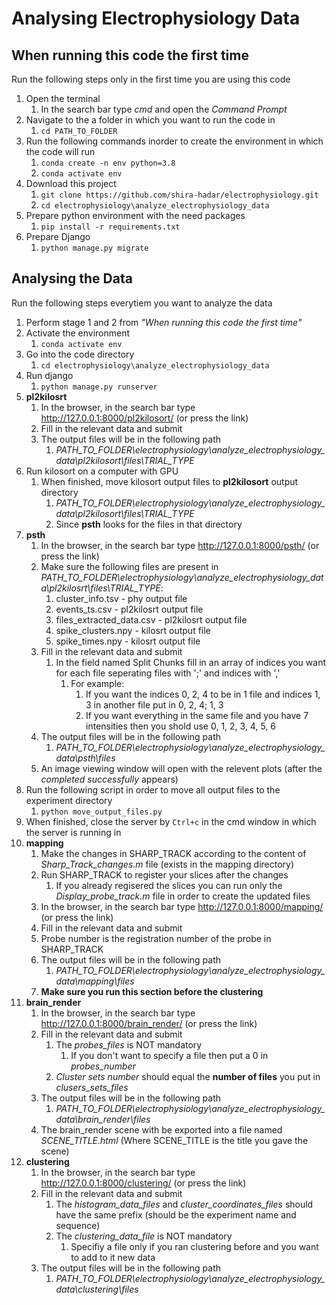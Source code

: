 # Analysing Electrophysiology Data

## When running this code the first time
Run the following steps only in the first time you are using this code

1. Open the terminal 
    1. In the search bar type *cmd* and open the *Command Prompt*
2. Navigate to the a folder in which you want to run the code in
    1. `cd PATH_TO_FOLDER`
3. Run the following commands inorder to create the environment in which the code will run
    1. `conda create -n env python=3.8`
    2. `conda activate env`
4. Download this project
    1. `git clone https://github.com/shira-hadar/electrophysiology.git`
    2. `cd electrophysiology\analyze_electrophysiology_data`
5. Prepare python environment with the need packages
    1. `pip install -r requirements.txt`
6. Prepare Django 
    1. `python manage.py migrate`

## Analysing the Data
Run the following steps everytiem you want to analyze the data

1. Perform stage 1 and 2 from *"When running this code the first time"*
2. Activate the environment 
    1. `conda activate env`
3. Go into the code directory
    1. `cd electrophysiology\analyze_electrophysiology_data`
4. Run django
    1. `python manage.py runserver`
5. **pl2kilosrt**
    1. In the browser, in the search bar type http://127.0.0.1:8000/pl2kilosort/ (or press the link)
    2. Fill in the relevant data and submit
    3. The output files will be in the following path
        1. *PATH_TO_FOLDER\electrophysiology\analyze_electrophysiology_data\pl2kilosort\files\TRIAL_TYPE*
6. Run kilosort on a computer with GPU
    1. When finished, move kilosort output files to **pl2kilosort** output directory
        1. *PATH_TO_FOLDER\electrophysiology\analyze_electrophysiology_data\pl2kilosort\files\TRIAL_TYPE*
        2. Since **psth** looks for the files in that directory
7. **psth**
    1. In the browser, in the search bar type http://127.0.0.1:8000/psth/ (or press the link)
    2. Make sure the following files are present in *PATH_TO_FOLDER\electrophysiology\analyze_electrophysiology_data\pl2kilosrt\files\TRIAL_TYPE*:
        1. cluster_info.tsv - phy output file
        2. events_ts.csv - pl2kilosrt output file
        3. files_extracted_data.csv - pl2kilosrt output file
        4. spike_clusters.npy - kilosrt output file
        5. spike_times.npy - kilosrt output file
    4. Fill in the relevant data and submit
    	1. In the field named Split Chunks fill in an array of indices you want for each file seperating files with ';' and indices with ',' 
    		1. For example:
    			1. If you want the indices 0, 2, 4 to be in 1 file and indices 1, 3 in another file put in 0, 2, 4; 1, 3
    			2. If you want everything in the same file and you have 7 intensities then you shold use 0, 1, 2, 3, 4, 5, 6
    7. The output files will be in the following path
        1. *PATH_TO_FOLDER\electrophysiology\analyze_electrophysiology_data\psth\files*
    8. An image viewing window will open with the relevent plots (after the *completed successfully* appears)
8. Run the following script in order to move all output files to the experiment directory
    1. `python move_output_files.py`
9. When finished, close the server by `Ctrl+c` in the cmd window in which the server is running in
10. **mapping**
	1. Make the changes in SHARP_TRACK according to the content of *Sharp_Track_changes.m* file (exists in the mapping directory)
	2. Run SHARP_TRACK to register your slices after the changes
		1. If you already regisered the slices you can run only the *Display_probe_track.m* file in order to create the updated files
    3. In the browser, in the search bar type http://127.0.0.1:8000/mapping/ (or press the link)
    4. Fill in the relevant data and submit
    5. Probe number is the registration number of the probe in SHARP_TRACK
    6. The output files will be in the following path
        1. *PATH_TO_FOLDER\electrophysiology\analyze_electrophysiology_data\mapping\files*
    7. **Make sure you run this section before the clustering**
11. **brain_render**
    1. In the browser, in the search bar type http://127.0.0.1:8000/brain_render/ (or press the link)
    2. Fill in the relevant data and submit
        1. The *probes_files* is NOT mandatory
            1. If you don't want to specify a file then put a 0 in *probes_number*
        2. *Cluster sets number* should equal the **number of files** you put in *clusers_sets_files*
    4. The output files will be in the following path
        1. *PATH_TO_FOLDER\electrophysiology\analyze_electrophysiology_data\brain_render\files*
    5. The brain_render scene with be exported into a file named *SCENE_TITLE.html* (Where SCENE_TITLE is the title you gave the scene) 
12. **clustering**
    1. In the browser, in the search bar type http://127.0.0.1:8000/clustering/ (or press the link)
    2. Fill in the relevant data and submit
        1. The *histogram_data_files* and *cluster_coordinates_files* should have the same prefix (should be the experiment name and sequence)
        2. The *clustering_data_file* is NOT mandatory 
            1. Specifiy a file only if you ran clustering before and you want to add to it new data
    3. The output files will be in the following path
        1. *PATH_TO_FOLDER\electrophysiology\analyze_electrophysiology_data\clustering\files*

